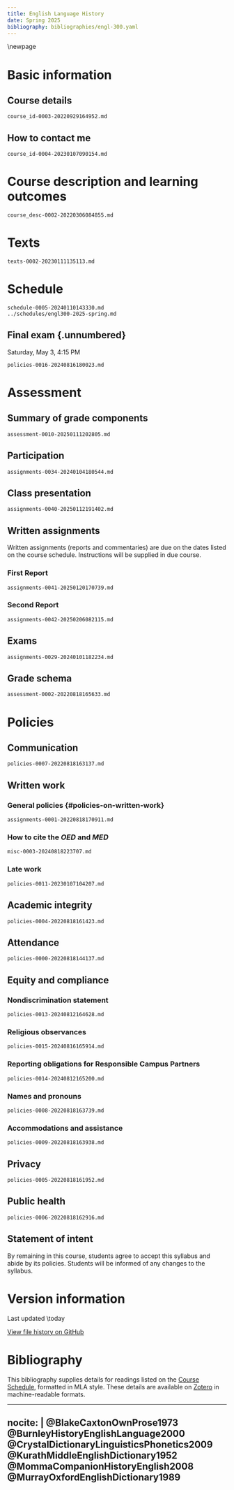 ```yaml
---
title: English Language History
date: Spring 2025
bibliography: bibliographies/engl-300.yaml
---
```


\newpage

# Basic information

## Course details
``` {.include}
course_id-0003-20220929164952.md
```

## How to contact me
``` {.include}
course_id-0004-20230107090154.md
```

# Course description and learning outcomes
``` {.include}
course_desc-0002-20220306084855.md
```

# Texts
``` {.include}
texts-0002-20230111135113.md
```

# Schedule
``` {.include}
schedule-0005-20240110143330.md
../schedules/engl300-2025-spring.md
```

## Final exam {.unnumbered}
Saturday, May 3, 4:15 PM
<!--NOTE: update each semester-->

``` {.include}
policies-0016-20240816180023.md
```

# Assessment
## Summary of grade components
``` {.include}
assessment-0010-20250111202805.md
```

## Participation
``` {.include}
assignments-0034-20240104180544.md
```

## Class presentation
``` {.include}
assignments-0040-20250112191402.md
```

## Written assignments
Written assignments (reports and commentaries) are due on the dates listed on the course schedule.
Instructions will be supplied in due course.

### First Report
``` {.include}
assignments-0041-20250120170739.md
```

### Second Report
``` {.include}
assignments-0042-20250206082115.md
```

## Exams
``` {.include}
assignments-0029-20240101182234.md
```

## Grade schema
``` {.include}
assessment-0002-20220818165633.md
```

# Policies

## Communication
``` {.include}
policies-0007-20220818163137.md
```

## Written work
### General policies {#policies-on-written-work}
``` {.include}
assignments-0001-20220818170911.md
```

### How to cite the *OED* and *MED*
``` {.include}
misc-0003-20240818223707.md
```

### Late work
``` {.include}
policies-0011-20230107104207.md
```

## Academic integrity
``` {.include}
policies-0004-20220818161423.md
```

## Attendance
``` {.include}
policies-0000-20220818144137.md
```

## Equity and compliance

### Nondiscrimination statement
``` {.include}
policies-0013-20240812164628.md
```

### Religious observances
``` {.include}
policies-0015-20240816165914.md
```

### Reporting obligations for Responsible Campus Partners
``` {.include}
policies-0014-20240812165200.md
```

### Names and pronouns
``` {.include}
policies-0008-20220818163739.md
```

### Accommodations and assistance
``` {.include}
policies-0009-20220818163938.md
```

## Privacy
``` {.include}
policies-0005-20220818161952.md
```

## Public health
``` {.include}
policies-0006-20220818162916.md
```

## Statement of intent
By remaining in this course, students agree to accept this syllabus and abide by its policies.
Students will be informed of any changes to the syllabus.

# Version information
Last updated \today

[View file history on GitHub](https://github.com/icornelius/zg-syllabi/commits/main/build/engl300-2025-spring.md)

# Bibliography
This bibliography supplies details for readings listed on the [Course Schedule](#schedule), formatted in MLA style.
These details are available on [Zotero](https://www.zotero.org/irc7/collections/ENKRYTW6) in machine-readable formats.

---
nocite: |
  @BlakeCaxtonOwnProse1973
  @BurnleyHistoryEnglishLanguage2000
  @CrystalDictionaryLinguisticsPhonetics2009
  @KurathMiddleEnglishDictionary1952
  @MommaCompanionHistoryEnglish2008
  @MurrayOxfordEnglishDictionary1989
---
